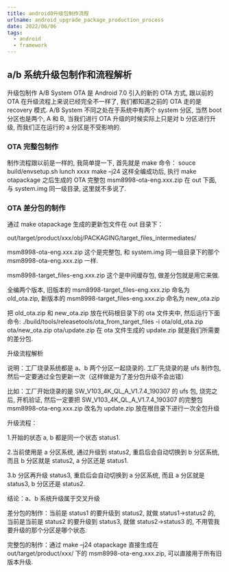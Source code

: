 ```yaml
---
title: androidO升级包制作流程
urlname: android_upgrade_package_production_process
date: 2022/06/06
tags:
  - android
  - framework
---
```


## a/b 系统升级包制作和流程解析

升级包制作
A/B System OTA 是 Android 7.0 引入的新的 OTA 方式, 跟以前的 OTA 在升级流程上来说已经完全不一样了, 我们都知道之前的 OTA 走的是 recovery 模式. A/B System 不同之处在于系统中有两个 system 分区, 当然 boot 分区也是两个, A 和 B, 当我们进行 OTA 升级的时候实际上只是对 b 分区进行升级, 而我们正在运行的 a 分区是不受影响的.

### OTA 完整包制作

制作流程跟以前是一样的, 我简单提一下, 首先就是 make 命令：
souce build/envsetup.sh
lunch xxxx
make –j24
这样全编成功后, 执行
make otapackage
之后生成的 OTA 完整包 msm8998-ota-eng.xxx.zip 在 out 下面, 与 system.img 同一级目录, 这里就不多说了.

### OTA 差分包的制作

通过 make otapackage 生成的更新包文件在 out 目录下：

out/target/product/xxx/obj/PACKAGING/target_files_intermediates/

msm8998-ota-eng.xxx.zip 这个是完整包, 和 system.img 同一级目录下的那个 msm8998-ota-eng.xxx.zip 一样.

msm8998-target_files-eng.xxx.zip 这个是中间缓存包, 做差分包就是用它来做.

全编两个版本, 旧版本的 msm8998-target_files-eng.xxx.zip 命名为 old_ota.zip, 新版本的 msm8998-target_files-eng.xxx.zip 命名为 new_ota.zip

把 old_ota.zip 和 new_ota.zip 放在代码根目录下的 ota 文件夹中, 然后运行下面命令:
./build/tools/releasetools/ota_from_target_files -i ota/old_ota.zip ota/new_ota.zip ota/update.zip
在 ota 文件生成的 update.zip 就是我们所需要的差分包.

升级流程解析

说明：工厂烧录系统都是 a、b 两个分区一起烧录的. 工厂先烧录的是 ufs 制作包, 然后一定要通过全包更新一次（这样做是为了差分包升级不会出错）

比如：工厂开始烧录的是 SW_V103_4K_QL_A_V1.7.4_190307 的 ufs 包, 烧完之后, 开机验证, 然后一定要把 SW_V103_4K_QL_A_V1.7.4_190307 的完整包 msm8998-ota-eng.xxx.zip 改名为 update.zip 放在根目录下进行一次全包升级

升级流程：

1.开始的状态 a, b 都是同一个状态 status1.

2.当前使用是 a 分区系统, 通过升级到 status2, 重启后会自动切换到 b 分区系统, 而且 b 分区就是 status2, a 分区还是 status1.

3.b 分区再升级 status3, 重启后会自动切换到 a 分区系统, 而且 a 分区就是 status3, b 分区还是 status2.

结论：a、b 系统升级属于交叉升级

差分包的制作：当前是 status1 的要升级到 status2, 就做 status1->status2 的, 当前是当前是 status2 的要升级到 status3, 就做 status2->status3 的, 不用管我要升级的那个分区是哪个状态.

完整包的制作：通过 make –j24 otapackage 直接生成在 out/target/product/xxx/ 下的 msm8998-ota-eng.xxx.zip, 可以直接用于所有旧版本升级.
